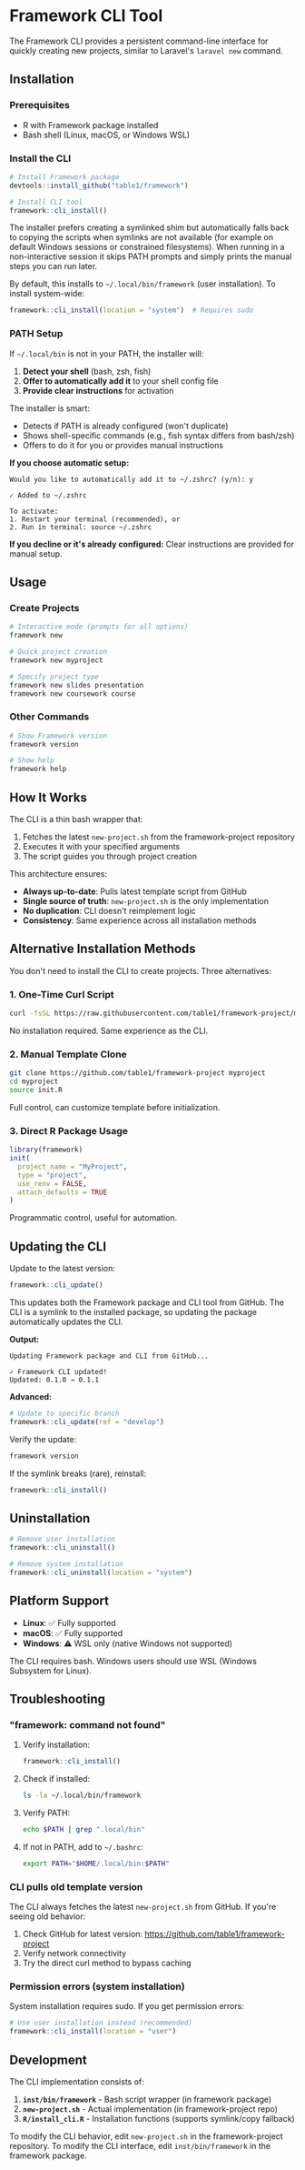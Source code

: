 # Framework CLI Tool

The Framework CLI provides a persistent command-line interface for quickly creating new projects, similar to Laravel's `laravel new` command.

## Installation

### Prerequisites
- R with Framework package installed
- Bash shell (Linux, macOS, or Windows WSL)

### Install the CLI

```r
# Install Framework package
devtools::install_github("table1/framework")

# Install CLI tool
framework::cli_install()
```

The installer prefers creating a symlinked shim but automatically falls back to copying the scripts when symlinks are not available (for example on default Windows sessions or constrained filesystems). When running in a non-interactive session it skips PATH prompts and simply prints the manual steps you can run later.

By default, this installs to `~/.local/bin/framework` (user installation). To install system-wide:

```r
framework::cli_install(location = "system")  # Requires sudo
```

### PATH Setup

If `~/.local/bin` is not in your PATH, the installer will:

1. **Detect your shell** (bash, zsh, fish)
2. **Offer to automatically add it** to your shell config file
3. **Provide clear instructions** for activation

The installer is smart:
- Detects if PATH is already configured (won't duplicate)
- Shows shell-specific commands (e.g., fish syntax differs from bash/zsh)
- Offers to do it for you or provides manual instructions

**If you choose automatic setup:**
```
Would you like to automatically add it to ~/.zshrc? (y/n): y

✓ Added to ~/.zshrc

To activate:
1. Restart your terminal (recommended), or
2. Run in terminal: source ~/.zshrc
```

**If you decline or it's already configured:**
Clear instructions are provided for manual setup.

## Usage

### Create Projects

```bash
# Interactive mode (prompts for all options)
framework new

# Quick project creation
framework new myproject

# Specify project type
framework new slides presentation
framework new coursework course
```

### Other Commands

```bash
# Show Framework version
framework version

# Show help
framework help
```

## How It Works

The CLI is a thin bash wrapper that:
1. Fetches the latest `new-project.sh` from the framework-project repository
2. Executes it with your specified arguments
3. The script guides you through project creation

This architecture ensures:
- **Always up-to-date**: Pulls latest template script from GitHub
- **Single source of truth**: `new-project.sh` is the only implementation
- **No duplication**: CLI doesn't reimplement logic
- **Consistency**: Same experience across all installation methods

## Alternative Installation Methods

You don't need to install the CLI to create projects. Three alternatives:

### 1. One-Time Curl Script

```bash
curl -fsSL https://raw.githubusercontent.com/table1/framework-project/main/new-project.sh | bash
```

No installation required. Same experience as the CLI.

### 2. Manual Template Clone

```bash
git clone https://github.com/table1/framework-project myproject
cd myproject
source init.R
```

Full control, can customize template before initialization.

### 3. Direct R Package Usage

```r
library(framework)
init(
  project_name = "MyProject",
  type = "project",
  use_renv = FALSE,
  attach_defaults = TRUE
)
```

Programmatic control, useful for automation.

## Updating the CLI

Update to the latest version:

```r
framework::cli_update()
```

This updates both the Framework package and CLI tool from GitHub. The CLI is a symlink to the installed package, so updating the package automatically updates the CLI.

**Output:**
```
Updating Framework package and CLI from GitHub...

✓ Framework CLI updated!
Updated: 0.1.0 → 0.1.1
```

**Advanced:**
```r
# Update to specific branch
framework::cli_update(ref = "develop")
```

Verify the update:
```bash
framework version
```

If the symlink breaks (rare), reinstall:
```r
framework::cli_install()
```

## Uninstallation

```r
# Remove user installation
framework::cli_uninstall()

# Remove system installation
framework::cli_uninstall(location = "system")
```

## Platform Support

- **Linux**: ✅ Fully supported
- **macOS**: ✅ Fully supported
- **Windows**: ⚠️ WSL only (native Windows not supported)

The CLI requires bash. Windows users should use WSL (Windows Subsystem for Linux).

## Troubleshooting

### "framework: command not found"

1. Verify installation:
   ```r
   framework::cli_install()
   ```

2. Check if installed:
   ```bash
   ls -la ~/.local/bin/framework
   ```

3. Verify PATH:
   ```bash
   echo $PATH | grep ".local/bin"
   ```

4. If not in PATH, add to `~/.bashrc`:
   ```bash
   export PATH="$HOME/.local/bin:$PATH"
   ```

### CLI pulls old template version

The CLI always fetches the latest `new-project.sh` from GitHub. If you're seeing old behavior:

1. Check GitHub for latest version: https://github.com/table1/framework-project
2. Verify network connectivity
3. Try the direct curl method to bypass caching

### Permission errors (system installation)

System installation requires sudo. If you get permission errors:

```r
# Use user installation instead (recommended)
framework::cli_install(location = "user")
```

## Development

The CLI implementation consists of:

1. **`inst/bin/framework`** - Bash script wrapper (in framework package)
2. **`new-project.sh`** - Actual implementation (in framework-project repo)
3. **`R/install_cli.R`** - Installation functions (supports symlink/copy fallback)

To modify the CLI behavior, edit `new-project.sh` in the framework-project repository.
To modify the CLI interface, edit `inst/bin/framework` in the framework package.
